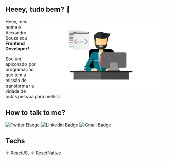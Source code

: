 ## Heeey, tudo bem?  👋

<img src="./image.png" min-width="400px" max-width="400px" width="400px" align="right" alt="Computador iuriCode">

<p align="left"> 
  Heey, meu nome é
  Alexandre Souza
  sou <strong>Frontend Developer!</strong>.<br>
</p>


<p align="left"> 
  Sou um apixonado por programação que tem a missão de transformar a vidade de outas pessoa para melhor.
</p>

## How to talk to me?

[![Twitter Badge](https://img.shields.io/badge/-@programadorcristão-6633cc?style=flat-square&labelColor=6633cc&width=400px&height=50&=logo=twitter&logoColor=white&link=https://twitter.com/_alexandre_me)](https://twitter.com/_alexandre_me) 
[![Linkedin Badge](https://img.shields.io/badge/-Alexandre%20Soouza-6633cc?style=flat-square&logo=Linkedin&logoColor=white&link=https://www.linkedin.com/in/alexandre-souza-273986191/)](https://www.linkedin.com/in/alexandre-souza-273986191/) 
[![Gmail Badge](https://img.shields.io/badge/-alexandreifto2@gmail.com-6633cc?style=flat-square&logo=Gmail&logoColor=white&link=mailto:alexandreifto2@gmail.com)](mailto:alexandreifto2@gmail.com)

## Techs

⚛️ ReactJS, ⚛️ ResctNative
